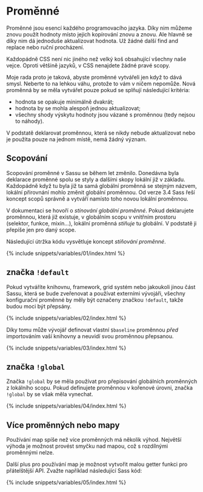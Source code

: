 
# Proměnné

Proměnné jsou esencí každého programovacího jazyka. Díky nim můžeme znovu použít hodnoty místo jejich kopírování znovu a znovu. Ale hlavně se díky nim dá jednoduše aktualizovat hodnota. Už žádné další find and replace nebo ruční procházení. 

Každopádně CSS není nic jiného než velký koš obsahující všechny naše vejce. Oproti většině jazyků, v CSS nenajdete žádné pravé scopy.

Moje rada proto je taková, abyste proměnné vytvářeli jen když to dává smysl. Neberte to na lehkou váhu, protože to vám v ničem nepomůže. Nová proměnná by se měla vytvářet pouze pokud se splňují následující kritéria:

* hodnota se opakuje minimálně dvakrát;
* hodnota by se mohla alespoň jednou aktualizovat;
* všechny shody výskytu hodnoty jsou vázané s proměnnou (tedy nejsou to náhody).

V podstatě deklarovat proměnnou, která se nikdy nebude aktualizovat nebo je použita pouze na jednom místě, nemá žádný význam.

## Scopování

Scopování proměnné v Sassu se během let změnilo. Donedávna byla deklarace proměnné spolu se styly a dalšími skopy lokální již v základu. Každopádně když tu byla již ta samá globální proměnná se stejným názvem, lokální přirovnání mohlo změnit globální proměnnou. Od verze 3.4 Sass řeší koncept scopů správně a vytváří namísto toho novou lokální proměnnou.

V dokumentaci se hovoří o *stínování globální proměnné*. Pokud deklarujete proměnnou, která již existuje, v globálním scopu v vnitřním prostoru (selektor, funkce, mixin...), lokální proměnná *stíňuje* tu globální. V podstatě ji přepíše jen pro daný scope.

Následující útržka kódu vysvětluje koncept *stíňování proměnné*.

{% include snippets/variables/01/index.html %}

## značka `!default`

Pokud vytváříte knihovnu, framework, grid systém nebo jakoukoli jinou část Sassu, která se bude zveřenovat a používat externími vývojáři, všechny konfigurační proměnné by měly být označeny značkou `!default`, takže budou moci být přepsány.

{% include snippets/variables/02/index.html %}

Díky tomu může vývojář definovat vlastní `$baseline` proměnnou *před* importováním vaší knihovny a neuvidí svou proměnnou přepsanou.

{% include snippets/variables/03/index.html %}

## značka `!global`

Značka `!global` by se měla používat pro přepisování globálních proměnných z lokálního scopu. Pokud definujete proměnnou v kořenové úrovni, značka `!global` by se však měla vynechat. 

{% include snippets/variables/04/index.html %}

## Více proměnných nebo mapy

Používání map spíše než více proměnných má několik výhod. Největší výhoda je možnost provést smyčku nad mapou, což s rozdílnými proměnnými nelze.

Další plus pro používání map je možnost vytvořit malou getter funkci pro přátelštější API. Zvažte například následující Sass kód:

{% include snippets/variables/05/index.html %}
